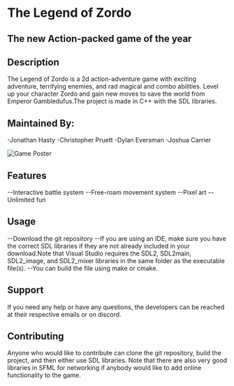 # The Legend of Zordo
## The new Action-packed game of the year

## Description
The Legend of Zordo is a 2d action-adventure game with exciting adventure, terrifying enemies, and rad magical and combo abilities. Level up your character Zordo and gain new moves to save the world from Emperor Gambledufus.The project is made in C++ with the SDL libraries.
## Maintained By:
-Jonathan Hasty
-Christopher Pruett
-Dylan Eversman
-Joshua Carrier


![Game Poster](https://user-images.githubusercontent.com/70461696/114615562-d5f97680-9c73-11eb-8374-2092d4e82a65.png)

## Features
--Interactive battle system
--Free-roam movement system
--Pixel art
--Unlimited fun

## Usage
--Download the git repository
--If you are using an IDE, make sure you have the correct SDL libraries if they are not already included in your download.Note that Visual Studio requires the SDL2, SDL2main, SDL2_image, and SDL2_mixer libraries in the same folder as the executable file(s).
--You can build the file using make or cmake.

## Support
If you need any help or have any questions, the developers can be reached at their respective emails or on discord.

## Contributing
Anyone who would like to contribute can clone the git repository, build the project, and then either use SDL libraries. Note that there are also very good libraries in SFML for networking if anybody would like to add online functionality to the game.
